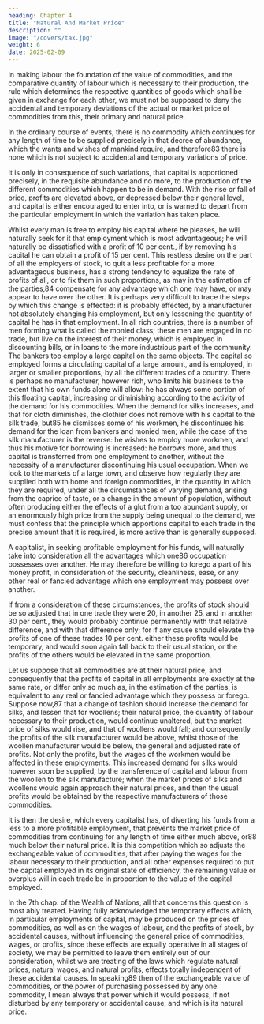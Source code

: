 ```yaml
---
heading: Chapter 4
title: "Natural And Market Price"
description: ""
image: "/covers/tax.jpg"
weight: 6
date: 2025-02-09
---
```




In making labour the foundation of the value of commodities, and the comparative quantity of labour which is necessary to their production, the rule which determines the respective quantities of goods which shall be given in exchange for each other, we must not be supposed to deny the accidental and temporary deviations of the actual or market price of commodities from this, their primary and natural price.

In the ordinary course of events, there is no commodity which continues for any length of time to be supplied precisely in that decree of abundance, which the wants and wishes of mankind require, and therefore83 there is none which is not subject to accidental and temporary variations of price.

It is only in consequence of such variations, that capital is apportioned precisely, in the requisite abundance and no more, to the production of the different commodities which happen to be in demand. With the rise or fall of price, profits are elevated above, or depressed below their general level, and capital is either encouraged to enter into, or is warned to depart from the particular employment in which the variation has taken place.

Whilst every man is free to employ his capital where he pleases, he will naturally seek for it that employment which is most advantageous; he will naturally be dissatisfied with a profit of 10 per cent., if by removing his capital he can obtain a profit of 15 per cent. This restless desire on the part of all the employers of stock, to quit a less profitable for a more advantageous business, has a strong tendency to equalize the rate of profits of all, or to fix them in such proportions, as may in the estimation of the parties,84 compensate for any advantage which one may have, or may appear to have over the other. It is perhaps very difficult to trace the steps by which this change is effected: it is probably effected, by a manufacturer not absolutely changing his employment, but only lessening the quantity of capital he has in that employment. In all rich countries, there is a number of men forming what is called the monied class; these men are engaged in no trade, but live on the interest of their money, which is employed in discounting bills, or in loans to the more industrious part of the community. The bankers too employ a large capital on the same objects. The capital so employed forms a circulating capital of a large amount, and is employed, in larger or smaller proportions, by all the different trades of a country. There is perhaps no manufacturer, however rich, who limits his business to the extent that his own funds alone will allow: he has always some portion of this floating capital, increasing or diminishing according to the activity of the demand for his commodities. When the demand for silks increases, and that for cloth diminishes, the clothier does not remove with his capital to the silk trade, but85 he dismisses some of his workmen, he discontinues his demand for the loan from bankers and monied men; while the case of the silk manufacturer is the reverse: he wishes to employ more workmen, and thus his motive for borrowing is increased: he borrows more, and thus capital is transferred from one employment to another, without the necessity of a manufacturer discontinuing his usual occupation. When we look to the markets of a large town, and observe how regularly they are supplied both with home and foreign commodities, in the quantity in which they are required, under all the circumstances of varying demand, arising from the caprice of taste, or a change in the amount of population, without often producing either the effects of a glut from a too abundant supply, or an enormously high price from the supply being unequal to the demand, we must confess that the principle which apportions capital to each trade in the precise amount that it is required, is more active than is generally supposed.

A capitalist, in seeking profitable employment for his funds, will naturally take into consideration all the advantages which one86 occupation possesses over another. He may therefore be willing to forego a part of his money profit, in consideration of the security, cleanliness, ease, or any other real or fancied advantage which one employment may possess over another.

If from a consideration of these circumstances, the profits of stock should be so adjusted that in one trade they were 20, in another 25, and in another 30 per cent., they would probably continue permanently with that relative difference, and with that difference only; for if any cause should elevate the profits of one of these trades 10 per cent. either these profits would be temporary, and would soon again fall back to their usual station, or the profits of the others would be elevated in the same proportion.

Let us suppose that all commodities are at their natural price, and consequently that the profits of capital in all employments are exactly at the same rate, or differ only so much as, in the estimation of the parties, is equivalent to any real or fancied advantage which they possess or forego. Suppose now,87 that a change of fashion should increase the demand for silks, and lessen that for woollens; their natural price, the quantity of labour necessary to their production, would continue unaltered, but the market price of silks would rise, and that of woollens would fall; and consequently the profits of the silk manufacturer would be above, whilst those of the woollen manufacturer would be below, the general and adjusted rate of profits. Not only the profits, but the wages of the workmen would be affected in these employments. This increased demand for silks would however soon be supplied, by the transference of capital and labour from the woollen to the silk manufacture; when the market prices of silks and woollens would again approach their natural prices, and then the usual profits would be obtained by the respective manufacturers of those commodities.

It is then the desire, which every capitalist has, of diverting his funds from a less to a more profitable employment, that prevents the market price of commodities from continuing for any length of time either much above, or88 much below their natural price. It is this competition which so adjusts the exchangeable value of commodities, that after paying the wages for the labour necessary to their production, and all other expenses required to put the capital employed in its original state of efficiency, the remaining value or overplus will in each trade be in proportion to the value of the capital employed.

In the 7th chap. of the Wealth of Nations, all that concerns this question is most ably treated. Having fully acknowledged the temporary effects which, in particular employments of capital, may be produced on the prices of commodities, as well as on the wages of labour, and the profits of stock, by accidental causes, without influencing the general price of commodities, wages, or profits, since these effects are equally operative in all stages of society, we may be permitted to leave them entirely out of our consideration, whilst we are treating of the laws which regulate natural prices, natural wages, and natural profits, effects totally independent of these accidental causes. In speaking89 then of the exchangeable value of commodities, or the power of purchasing possessed by any one commodity, I mean always that power which it would possess, if not disturbed by any temporary or accidental cause, and which is its natural price.



